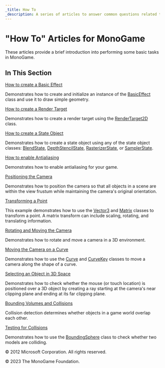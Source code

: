 ```yaml
---
_title: How To
_description: A series of articles to answer common questions related to MonoGame operation!
---
```


# "How To" Articles for MonoGame

These articles provide a brief introduction into performing some basic tasks in MonoGame.

## In This Section

[How to create a Basic Effect](HowTo_Create_a_BasicEffect.md)

Demonstrates how to create and initialize an instance of the [BasicEffect](xref:Microsoft.Xna.Framework.Graphics.BasicEffect) class and use it to draw simple geometry.

[How to create a Render Target](HowTo_Create_a_RenderTarget.md)

Demonstrates how to create a render target using the [RenderTarget2D](xref:Microsoft.Xna.Framework.Graphics.RenderTarget2D) class.

[How to create a State Object](HowTo_Create_a_StateObject.md)

Demonstrates how to create a state object using any of the state object classes: [BlendState](xref:Microsoft.Xna.Framework.Graphics.BlendState), [DepthStencilState](xref:Microsoft.Xna.Framework.Graphics.DepthStencilState), [RasterizerState](xref:Microsoft.Xna.Framework.Graphics.RasterizerState), or [SamplerState](xref:Microsoft.Xna.Framework.Graphics.SamplerState).

[How to enable Antialiasing](HowTo_Enable_Anti_Aliasing.md)

Demonstrates how to enable antialiasing for your game.

[Positioning the Camera](HowTo_FitCameraToScene.md)

Demonstrates how to position the camera so that all objects in a scene are within the view frustum while maintaining the camera's original orientation.

[Transforming a Point](HowTo_TransformPoint.md)

This example demonstrates how to use the [Vector3](xref:Microsoft.Xna.Framework.Vector3) and [Matrix](xref:Microsoft.Xna.Framework.Matrix) classes to transform a point. A matrix transform can include scaling, rotating, and translating information.

[Rotating and Moving the Camera](HowTo_RotateMoveCamera.md)

Demonstrates how to rotate and move a camera in a 3D environment.

[Moving the Camera on a Curve](HowTo_ScriptedCamera.md)

Demonstrates how to use the [Curve](xref:Microsoft.Xna.Framework.Curve) and [CurveKey](xref:Microsoft.Xna.Framework.CurveKey) classes to move a camera along the shape of a curve.

[Selecting an Object in 3D Space](HowTo_DetectClicked3DObject.md)

Demonstrates how to check whether the mouse (or touch location) is positioned over a 3D object by creating a ray starting at the camera's near clipping plane and ending at its far clipping plane.

[Bounding Volumes and Collisions](HowTo_CollisionDetectionOverview.md)

Collision detection determines whether objects in a game world overlap each other.

[Testing for Collisions](HowTo_DetectTwoObjectsColliding.md)

Demonstrates how to use the [BoundingSphere](xref:Microsoft.Xna.Framework.BoundingSphere) class to check whether two models are colliding.

© 2012 Microsoft Corporation. All rights reserved.  

© 2023 The MonoGame Foundation.
